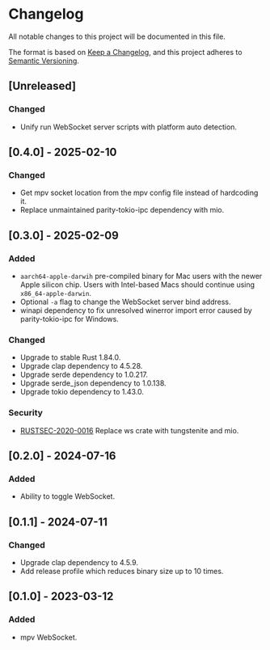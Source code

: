 # Changelog

All notable changes to this project will be documented in this file.

The format is based on [Keep a Changelog](https://keepachangelog.com/en/1.1.0/),
and this project adheres to [Semantic Versioning](https://semver.org/spec/v2.0.0.html).

## [Unreleased]

### Changed

- Unify run WebSocket server scripts with platform auto detection.

## [0.4.0] - 2025-02-10

### Changed

- Get mpv socket location from the mpv config file instead of hardcoding it.
- Replace unmaintained parity-tokio-ipc dependency with mio.

## [0.3.0] - 2025-02-09

### Added

- `aarch64-apple-darwih` pre-compiled binary for Mac users with the newer Apple
  silicon chip. Users with Intel-based Macs should continue using
  `x86_64-apple-darwin`.
- Optional `-a` flag to change the WebSocket server bind address.
- winapi dependency to fix unresolved winerror import error caused by
  parity-tokio-ipc for Windows.

### Changed

- Upgrade to stable Rust 1.84.0.
- Upgrade clap dependency to 4.5.28.
- Upgrade serde dependency to 1.0.217.
- Upgrade serde_json dependency to 1.0.138.
- Upgrade tokio dependency to 1.43.0.

### Security

- [RUSTSEC-2020-0016](https://rustsec.org/advisories/RUSTSEC-2020-0016) Replace
ws crate with tungstenite and mio.

## [0.2.0] - 2024-07-16

### Added

- Ability to toggle WebSocket.

## [0.1.1] - 2024-07-11

### Changed

- Upgrade clap dependency to 4.5.9.
- Add release profile which reduces binary size up to 10 times.

## [0.1.0] - 2023-03-12

### Added

- mpv WebSocket.
